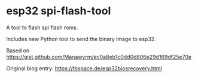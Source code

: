 # esp32 spi-flash-tool

A tool to flash spi flash roms.

Includes new Python tool to send the binary image to esp32.

Based on https://gist.github.com/Manawyrm/ec0a8eb1c0dd0d806e29d169df25e70e

Original blog entry: https://tbspace.de/esp32biosrecovery.html

